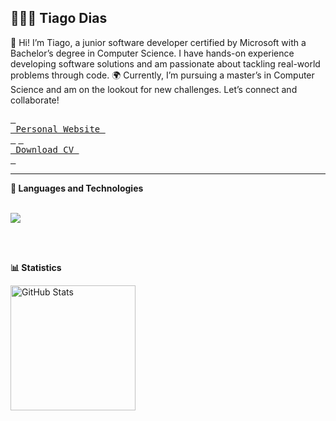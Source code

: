 <link rel="stylesheet" type='text/css' href="https://cdn.jsdelivr.net/gh/devicons/devicon@latest/devicon.min.css" />
<link href="https://cdn.jsdelivr.net/npm/daisyui@4.12.14/dist/full.min.css" rel="stylesheet" type="text/css" />

<h2> 👩🏻‍💻 <b> Tiago Dias </b> </h2>

👋 Hi! I’m Tiago, a junior software developer certified by Microsoft with a Bachelor’s degree in Computer Science. I have hands-on experience developing software solutions and am passionate about tackling real-world problems through code.
🌍 Currently, I’m pursuing a master’s in Computer Science and am on the lookout for new challenges. Let’s connect and collaborate!

<a href="https://tiagofdias.github.io/My-Personal-Website/"><kbd> <br> Personal Website <br> </kbd></a>
<a href="https://raw.githubusercontent.com/tiagofdias/tiagofdias/main/CV Tiago.pdf" target="_blank"><kbd> <br> Download CV <br> </kbd></a>

<hr>
<b> 🤖 Languages and Technologies </b>

<br/>
<br/>
 <p align="left"> <a href="https://github.com/tiagofdias?tab=repositories"> <img src="https://skillicons.dev/icons?i=cs,js,html,css,react,tailwind,nodejs,postgres,dotnet"> </a> </p>
<br/>
<br/>

<b> 📊 Statistics </b>

<p>

<img 
      align="left" 
      alt="GitHub Stats" 
      height="200" 
      src="https://github-readme-stats.vercel.app/api/top-langs/?username=tiagofdias&theme=gotham&layout=compact&custom_title=Technologies&langs_count=5" 
  />

</p>

